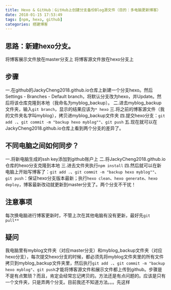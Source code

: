 ```yaml
---
title: Hexo & GitHub：GitHub上创建分支备份Blog源文件（目的：多电脑更新博客）
date: 2018-01-15 17:53:49
tags: [npm, hexo, github]
categories: 搭建博客
---
```

## 思路：新建hexo分支。
将博客展示文件放在master分支上
将博客源文件放在hexo分支上
<!--more-->

## 步骤
一.在github的JackyCheng2018.github.io仓库上新建一个分支hexo。然后Settings - Branches - Default branch，将默认分支改为hexo，并Update。然后将该仓库克隆到本地（我命名为myblog_backup）。
二.进去myblog_backup文件夹，输入```git branch```，显示的结果应该为```* hexo```
三.将之前的博客源文件（我的文件夹名字叫myblog），拷贝进myblog_backup文件夹
四.提交hexo分支：```git add .```、```git commit -m "backup hexo myblog""```、```git push```
五.现在就可以在JackyCheng2018.github.io仓库上看到两个分支的差异了。

## 不同电脑之间如何同步？
一.将新电脑生成的ssh key添加到github账户上
二.将JackyCheng2018.github.io仓库的hexo分支克隆到本地
三.进去文件夹执行```npm install```
四.然后就可以在新电脑上开始写博客了：```git add .```、```git commit -m "backup hexo myblog""```、```git push```：保证hexo分支版本最新；执行```hexo clean```、```hexo generate```、```hexo deploy```，博客最新改动就更新到master分支了。两个分支不干扰！

## 注意事项
每次换电脑进行博客更新时，不管上次在其他电脑有没有更新，最好先```git pull**```

## 疑问
我电脑里有myblog文件夹（对应master分支）和myblog_backup文件夹（对应hexo分支），每次提交hexo分支的时候，都必须先将myblog文件夹里的所有文件拷贝到myblog_backup文件夹里，然后执行```git add .```、```git commit -m "backup hexo myblog"```、```git push```才能将博客源文件和展示文件都上传到github。步骤是不是有点繁琐？而且，肯定会经常忘记拷贝的。方法还是有点问题的。应该是只有一个文件夹，只是弄两个分支。目前我还不知道方法。。。先这样







